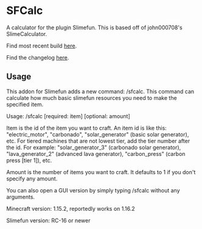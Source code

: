 # SFCalc
A calculator for the plugin Slimefun. This is based off of john000708's SlimeCalculator.

Find most recent build [here](https://thebusybiscuit.github.io/builds).

Find the changelog [here](https://github.com/Seggan/SFCalc/blob/master/CHANGELOG.md).

## Usage

This addon for Slimefun adds a new command: /sfcalc. This command can calculate how much basic slimefun resources you need to make the specified item.

Usage: /sfcalc [required: item] [optional: amount]

Item is the id of the item you want to craft. An item id is like this: "electric_motor", "carbonado", "solar_generator" (basic solar generator), etc. For tiered machines that are not lowest tier, add the tier number after the id. For example: "solar_generator_3" (carbonado solar generator), "lava_generator_2" (advanced lava generator), "carbon_press" (carbon press [tier 1]), etc.

Amount is the number of items you want to craft. It defaults to 1 if you don't specify any amount.

You can also open a GUI version by simply typing /sfcalc without any arguments.

Minecraft version: 1.15.2, reportedly works on 1.16.2

Slimefun version: RC-16 or newer

